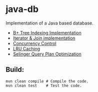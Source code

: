 # java-db
Implementation of a Java based database.
* [B+ Tree Indexing Implementation](https://github.com/alexvlis/java-db/tree/master/database/index)
* [Iterator & Join implementation](https://github.com/alexvlis/java-db/tree/master/database/query)
* [Concurrency Control](https://github.com/alexvlis/java-db/tree/master/database/concurrency)
* [LRU Caching](https://github.com/alexvlis/java-db/tree/master/database/io)
* [Selinger Query Plan Optimization](https://github.com/alexvlis/java-db/blob/master/database/query/QueryPlan.java)

## Build: ##
```
mvn clean compile # Compile the code.
mvn clean test    # Test the code.
```
